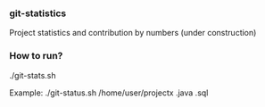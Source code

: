 ### git-statistics
Project statistics and contribution by numbers (under construction)

### How to run?
./git-stats.sh <path-to-desired-project> <list-of-extensions-separated-by-space>

Example:
./git-status.sh /home/user/projectx .java .sql


